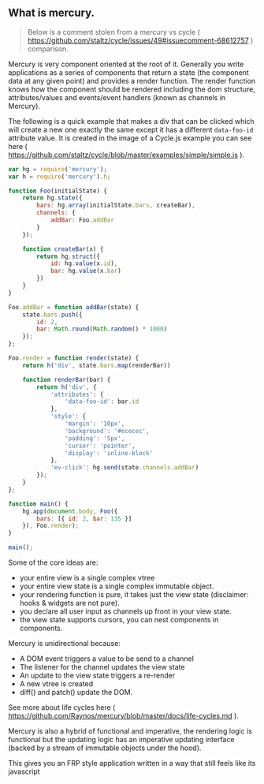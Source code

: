 ## What is mercury.

> Below is a comment stolen from a mercury vs cycle ( https://github.com/staltz/cycle/issues/49#issuecomment-68612757 ) comparison.

Mercury is very component oriented at the root of it. Generally you write applications as a series of components that
return a state (the component data at any given point) and provides a render function. The render function knows how the
component should be rendered including the dom structure, attributes/values and events/event handlers (known as channels in Mercury).

The following is a quick example that makes a div that can be clicked which will create a new one exactly the same except it
has a different `data-foo-id` attribute value. It is created in the image of a Cycle.js example you can see here ( https://github.com/staltz/cycle/blob/master/examples/simple/simple.js ).


```js
var hg = require('mercury');
var h = require('mercury').h;

function Foo(initialState) {
    return hg.state({
        bars: hg.array(initialState.bars, createBar),
        channels: {
            addBar: Foo.addBar
        }
    });

    function createBar(x) {
        return hg.struct({
            id: hg.value(x.id),
            bar: hg.value(x.bar)
        })
    }
}

Foo.addBar = function addBar(state) {
    state.bars.push({
        id: 2,
        bar: Math.round(Math.random() * 1000)
    });
};

Foo.render = function render(state) {
    return h('div', state.bars.map(renderBar))

    function renderBar(bar) {
        return h('div', {
            'attributes': {
                'data-foo-id': bar.id
            },
            'style': {
                'margin': '10px',
                'background': '#ececec',
                'padding': '5px',
                'cursor': 'pointer',
                'display': 'inline-block'
            },
            'ev-click': hg.send(state.channels.addBar)
        });
    }
};

function main() {
    hg.app(document.body, Foo({
        bars: [{ id: 2, bar: 135 }]
    }), Foo.render);
}

main();
```

Some of the core ideas are:

 - your entire view is a single complex vtree
 - your entire view state is a single complex immutable object.
 - your rendering function is pure, it takes just the view state (disclaimer: hooks & widgets are not pure).
 - you declare all user input as channels up front in your view state.
 - the view state supports cursors, you can nest components in components.

Mercury is unidirectional because:

 - A DOM event triggers a value to be send to a channel
 - The listener for the channel updates the view state
 - An update to the view state triggers a re-render
 - A new vtree is created
 - diff() and patch() update the DOM.

See more about life cycles here ( https://github.com/Raynos/mercury/blob/master/docs/life-cycles.md ).

Mercury is also a hybrid of functional and imperative, the rendering logic is functional but the updating logic has an imperative updating interface (backed by a stream of immutable objects under the hood).

This gives you an FRP style application written in a way that still feels like its javascript
